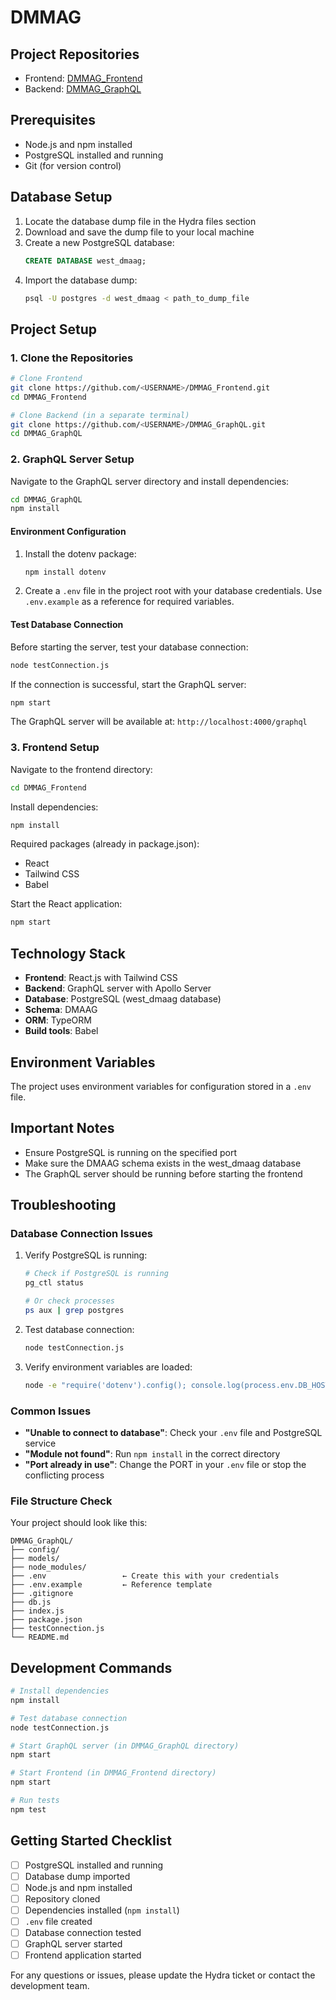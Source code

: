 # DMMAG 

## Project Repositories
- Frontend: [DMMAG_Frontend](https://github.com/YOUR_USERNAME/DMMAG_Frontend/tree/master)
- Backend: [DMMAG_GraphQL](https://github.com/YOUR_USERNAME/DMMAG_GraphQL/tree/master)

## Prerequisites
- Node.js and npm installed
- PostgreSQL installed and running
- Git (for version control)

## Database Setup
1. Locate the database dump file in the Hydra files section
2. Download and save the dump file to your local machine
3. Create a new PostgreSQL database:
   ```sql
   CREATE DATABASE west_dmaag;
   ```
4. Import the database dump:
   ```bash
   psql -U postgres -d west_dmaag < path_to_dump_file
   ```

## Project Setup

### 1. Clone the Repositories
```bash
# Clone Frontend
git clone https://github.com/<USERNAME>/DMMAG_Frontend.git
cd DMMAG_Frontend

# Clone Backend (in a separate terminal)
git clone https://github.com/<USERNAME>/DMMAG_GraphQL.git
cd DMMAG_GraphQL
```

### 2. GraphQL Server Setup
Navigate to the GraphQL server directory and install dependencies:
```bash
cd DMMAG_GraphQL
npm install
```

#### Environment Configuration
1. Install the dotenv package:
   ```bash
   npm install dotenv
   ```

2. Create a `.env` file in the project root with your database credentials. Use `.env.example` as a reference for required variables.

#### Test Database Connection
Before starting the server, test your database connection:
```bash
node testConnection.js
```

If the connection is successful, start the GraphQL server:
```bash
npm start
```

The GraphQL server will be available at: `http://localhost:4000/graphql`

### 3. Frontend Setup
Navigate to the frontend directory:
```bash
cd DMMAG_Frontend
```

Install dependencies:
```bash
npm install
```

Required packages (already in package.json):
- React
- Tailwind CSS
- Babel

Start the React application:
```bash
npm start
```

## Technology Stack
- **Frontend**: React.js with Tailwind CSS
- **Backend**: GraphQL server with Apollo Server
- **Database**: PostgreSQL (west_dmaag database)
- **Schema**: DMAAG
- **ORM**: TypeORM
- **Build tools**: Babel

## Environment Variables
The project uses environment variables for configuration stored in a `.env` file.

## Important Notes
- Ensure PostgreSQL is running on the specified port
- Make sure the DMAAG schema exists in the west_dmaag database
- The GraphQL server should be running before starting the frontend

## Troubleshooting

### Database Connection Issues
1. Verify PostgreSQL is running:
   ```bash
   # Check if PostgreSQL is running
   pg_ctl status
   
   # Or check processes
   ps aux | grep postgres
   ```

2. Test database connection:
   ```bash
   node testConnection.js
   ```

3. Verify environment variables are loaded:
   ```bash
   node -e "require('dotenv').config(); console.log(process.env.DB_HOST);"
   ```

### Common Issues
- **"Unable to connect to database"**: Check your `.env` file and PostgreSQL service
- **"Module not found"**: Run `npm install` in the correct directory
- **"Port already in use"**: Change the PORT in your `.env` file or stop the conflicting process

### File Structure Check
Your project should look like this:
```
DMMAG_GraphQL/
├── config/
├── models/
├── node_modules/
├── .env                 ← Create this with your credentials
├── .env.example         ← Reference template
├── .gitignore
├── db.js
├── index.js
├── package.json
├── testConnection.js
└── README.md
```

## Development Commands
```bash
# Install dependencies
npm install

# Test database connection
node testConnection.js

# Start GraphQL server (in DMMAG_GraphQL directory)
npm start

# Start Frontend (in DMMAG_Frontend directory)
npm start

# Run tests
npm test
```

## Getting Started Checklist
- [ ] PostgreSQL installed and running
- [ ] Database dump imported
- [ ] Node.js and npm installed
- [ ] Repository cloned
- [ ] Dependencies installed (`npm install`)
- [ ] `.env` file created
- [ ] Database connection tested
- [ ] GraphQL server started
- [ ] Frontend application started

For any questions or issues, please update the Hydra ticket or contact the development team.